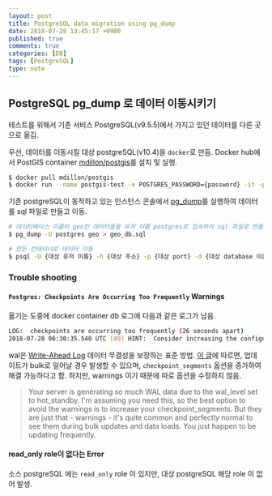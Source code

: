 ```yaml
---
layout: post
title: PostgreSQL data migration using pg_dump
date: 2018-07-28 13:45:17 +0900
published: true
comments: true
categories: [DB]
tags: [PostgreSQL]
type: note
---
```


## PostgreSQL pg_dump 로 데이터 이동시키기
테스트를 위해서 기존 서비스 PostgreSQL(v9.5.5)에서 가지고 있던 데이터를 다른 곳으로 옮김.

우선, 데이터를 이동시킬 대상 postgreSQL(v10.4)을 `docker`로 만듬.
Docker hub에서 PostGIS container [mdillon/postgis](https://hub.docker.com/r/mdillon/postgis/)를 설치 및 실행.
```sh
$ docker pull mdillon/postgis
$ docker run --name postgis-test -e POSTGRES_PASSWORD={password} -it -p {host port}:{container port} mdillon/postgis
```

기존 postgreSQL이 동작하고 있는 인스턴스 콘솔에서 [pg_dump](https://www.postgresql.org/docs/9.4/static/app-pgdump.html)를 실행하여 데이터를 sql 파일로 만들고 이동.
```sh
# 데이터베이스 이름이 geo인 데이터들을 유저 이름 postgres로 접속하여 sql 파일로 만들어줌
$ pg_dump -U postgres geo > geo_db.sql

# 만든 컨테이너로 데이터 이동
$ psql -U {대상 유저 이름} -h {대상 주소} -p {대상 port} -d {대상 database 이름} -f {대상 db에서 실행할 sql 파일 path}
```

### Trouble shooting
#### `Postgres: Checkpoints Are Occurring Too Frequently` Warnings
옮기는 도중에 docker container db 로그에 다음과 같은 로그가 남음.
```sh
LOG:  checkpoints are occurring too frequently (26 seconds apart)
2018-07-28 06:30:35.540 UTC [89] HINT:  Consider increasing the configuration parameter "max_wal_size".
```

wal은 [Write-Ahead Log](http://postgresql.kr/docs/9.6/wal-intro.html) 데이터 무결성을 보장하는 표준 방법.
[이 글](https://stackoverflow.com/questions/27972393/postgres-checkpoints-are-occurring-too-frequently)에 따르면,
업데이트가 bulk로 일어날 경우 발생할 수 있으며, `checkpoint_segments` 옵션을 증가하여 해결 가능하다고 함. 하지만, warnings 이기 때문에 따로 옵션을 수정하지 않음.
> Your server is generating so much WAL data due to the wal_level set to hot_standby. I'm assuming you need this, so the best option to avoid the warnings is to increase your checkpoint_segments. But they are just that - warnings - it's quite common and perfectly normal to see them during bulk updates and data loads. You just happen to be updating frequently.


#### read_only role이 없다는 Error
소스 postgreSQL 에는 `read_only` role 이 있지만, 대상 postgreSQL 해당 role 이 없어 발생.